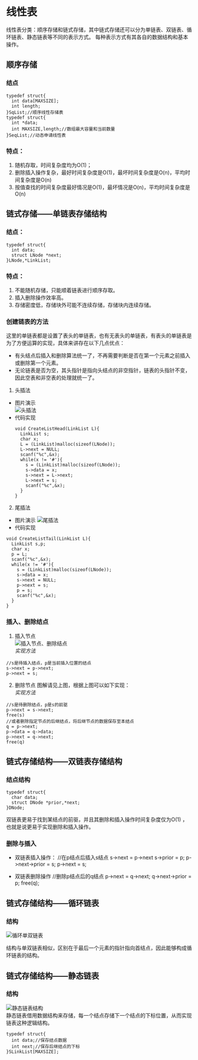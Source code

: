 # 线性表
线性表分类：顺序存储和链式存储，其中链式存储还可以分为单链表、双链表、循环链表、静态链表等不同的表示方式。
每种表示方式有其各自的数据结构和基本操作。

## 顺序存储
  ### 结点
  ```
  typedef struct{
    int data[MAXSIZE];
    int length;
  }SqList;//顺序线性存储表
  typedef struct{
    int *data;
    int MAXSIZE,length;//数组最大容量和当前数量
  }SeqList;//动态申请线性表
  ```
  ### 特点：
  1. 随机存取，时间复杂度均为O(1)；
  2. 删除插入操作复杂，最好时间复杂度是O(1)，最坏时间复杂度是O(n)，平均时间复杂度是O(n)
  3. 按值查找的时间复杂度最好情况是O(1)，最坏情况是O(n)，平均时间复杂度是O(n)  
## 链式存储——单链表存储结构
  ### 结点：
  ```
  typedef struct{
    int data;
    struct LNode *next;
  }LNode,*LinkList;
  ```
  ### 特点：
  1. 不能随机存储，只能顺着链表进行顺序存取。
  2. 插入删除操作效率高。
  3. 存储密度低，存储块外可能不连续存储，存储块内连续存储。
  
  ### 创建链表的方法
  这里的单链表都是设置了表头的单链表，也有无表头的单链表，有表头的单链表是为了方便运算的实现，具体来讲存在以下几点优点：  
  * 有头结点后插入和删除算法统一了，不再需要判断是否在第一个元素之前插入或删除第一个元素。
  * 无论链表是否为空，其头指针是指向头结点的非空指针，链表的头指针不变，因此空表和非空表的处理就统一了。
  
  1. 头插法
  * 图片演示  
  ![头插法](http://images2018.cnblogs.com/blog/1305302/201807/1305302-20180704153733202-1490939078.jpg)  
  * 代码实现  
    ```
    void CreateListHead(LinkList L){
      LinkList s;
      char x;
      L = (LinkList)malloc(sizeof(LNode));
      L->next = NULL;
      scanf("%c",&x);
      while(x != '#'){
        s = (LinkList)malloc(sizeof(LNode));
        s->data = x;
        s->next = L->next;
        L->next = s;
        scanf("%c",&x);
      }
    }
    ```
  2. 尾插法  
  * 图片演示
  ![尾插法](http://c.biancheng.net/cpp/uploads/allimg/140709/1-140F9153GJ93.jpg)
  * 代码实现  
  ```
  void CreateListTail(LinkList L){
    LinkList s,p;
    char x;
    p = L;
    scanf("%c",&x);
    while(x != '#'){
      s = (LinkList)malloc(sizeof(LNode));
      s->data = x;
      s->next = NULL;
      p->next = s;
      p = s;
      scanf("%c",&x);
    }
  }
  ```
  ### 插入、删除结点
  1. 插入节点  
  ![插入节点、删除结点](http://images2015.cnblogs.com/blog/820353/201610/820353-20161002223205906-1787729888.png)  
  *实现方法*  
  ```
  //s是待插入结点，p是当前插入位置的结点
  s->next = p->next;
  p->next = s;
  ```
  2. 删除节点
  图解请见上图，根据上图可以如下实现：    
  *实现方法*
  ```
  //s是待删除结点，p是s的前驱
  p->next = s->next;
  free(s)
  //或者删除指定节点的后继结点，将后继节点的数据保存至本结点
  q = p->next;
  p->data = q->data;
  p->next = q->next;
  free(q)
  ```
  ## 链式存储结构——双链表存储结构
  ### 结点结构
  ```
  typedef struct{
    char data;
    struct DNode *prior,*next;
  }DNode;
  ```
  双链表更易于找到某结点的前驱，并且其删除和插入操作时间复杂度仅为O(1)
  ，也就是说更易于实现删除和插入操作。
  ### 删除与插入
  * 双链表插入操作：
  //在p结点后插入s结点
  s->next = p->next
  s->prior = p;
  p->next->prior = s;
  p->next = s;
  
  * 双链表删除操作
  //删除p结点后的q结点
  p->next = q->next;
  q->next->prior = p;
  free(q);
  
  ## 链式存储结构——循环链表
  ### 结构
  ![循环单双链表](https://ss0.bdstatic.com/70cFuHSh_Q1YnxGkpoWK1HF6hhy/it/u=604728341,3499800767&fm=26&gp=0.jpg)
  
  结构与单双链表相似，区别在于最后一个元素的指针指向首结点，因此能够构成循环链表的结构。
  
  ## 链式存储结构——静态链表
  ### 结构
  ![静态链表结构](https://ss0.bdstatic.com/70cFuHSh_Q1YnxGkpoWK1HF6hhy/it/u=4234210317,2933046689&fm=26&gp=0.jpg)  
  静态链表借用数据结构来存储，每一个结点存储下一个结点的下标位置，从而实现链表这种逻辑结构。
  ```
  typedef struct{
    int data;//保存结点数据
    int next;//保存后继结点的下标
  }SLinkList[MAXSIZE];
  ```
  
